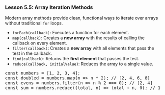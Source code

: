 ### Lesson 5.5: Array Iteration Methods
<p>Modern array methods provide clean, functional ways to iterate over arrays without traditional <code class="prose-inline-code">for</code> loops.</p>
<ul class="list-disc list-inside space-y-2 my-4">
    <li><code class="prose-inline-code">forEach(callback)</code>: Executes a function for each element.</li>
    <li><code class="prose-inline-code">map(callback)</code>: Creates a <strong>new array</strong> with the results of calling the callback on every element.</li>
    <li><code class="prose-inline-code">filter(callback)</code>: Creates a <strong>new array</strong> with all elements that pass the test in the callback.</li>
    <li><code class="prose-inline-code">find(callback)</code>: Returns the <strong>first element</strong> that passes the test.</li>
    <li><code class="prose-inline-code">reduce(callback, initialValue)</code>: Reduces the array to a single value.</li>
</ul>
<pre class="prose-code-block">const numbers = [1, 2, 3, 4];
const doubled = numbers.map(n => n * 2); // [2, 4, 6, 8]
const evens = numbers.filter(n => n % 2 === 0); // [2, 4]
const sum = numbers.reduce((total, n) => total + n, 0); // 10</pre>
